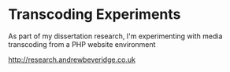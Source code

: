 Transcoding Experiments
========================

As part of my dissertation research, I'm experimenting with media transcoding from a PHP website environment

http://research.andrewbeveridge.co.uk

